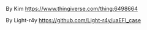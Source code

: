 By Kim https://www.thingiverse.com/thing:6498664

By Light-r4y https://github.com/Light-r4y/uaEFI_case
